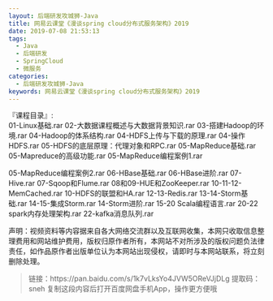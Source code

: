 ```yaml
---
layout: 后端研发攻城狮-Java
title: 网易云课堂《漫谈spring cloud分布式服务架构》2019
date: 2019-07-08 21:53:13
tags:
  - Java
  - 后端研发
  - SpringCloud
  - 微服务
categories:
  - 后端研发攻城狮-Java
keywords: 网易云课堂《漫谈spring cloud分布式服务架构》2019
---
```

       
『课程目录』:         
01-Linux基础.rar
02-大数据课程概述与大数据背景知识.rar
03-搭建Hadoop的环境.rar
04-Hadoop的体系结构.rar
04-HDFS上传与下载的原理.rar
04-操作HDFS.rar
05-HDFS的底层原理：代理对象和RPC.rar
05-MapReduce基础.rar
05-Mapreduce的高级功能.rar
05-MapReduce编程案例1.rar
<!-- more -->   
05-MapReduce编程案例2.rar
06-HBase基础.rar
06-HBase进阶.rar
07-Hive.rar
07-Sqoop和Flume.rar
08和09-HUE和ZooKeeper.rar
10-11-12-MemCached.rar
10-HDFS的联盟和HA.rar
12-13-Redis.rar
13-14-Storm基础.rar
14-15-集成Storm.rar
14-Storm进阶.rar
15-20 Scala编程语言.rar
20-22 spark内存处理架构.rar
22-kafka消息队列.rar

<div class="post-copyright">
    <div class="post-copyright__author">
      <span class="post-copyright-meta">声明：视频资料等内容据来自各大网络交流群以及互联网收集，本网只收取信息整理费用和网站维护费用，版权归原作者所有，本网站不对所涉及的版权问题负法律责任，如作品原作者出版单位认为本网站出现侵权，请即时与本网站联系，将立刻删除处理。 </span>
    </div>
</div>

<blockquote class="blockquote-center">
链接：https://pan.baidu.com/s/1k7vLksYo4JVW5OReVJjDLg 
提取码：sneh 
复制这段内容后打开百度网盘手机App，操作更方便哦
</blockquote>

